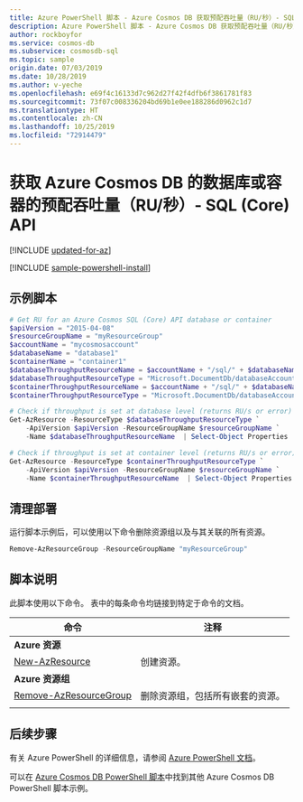 ```yaml
---
title: Azure PowerShell 脚本 - Azure Cosmos DB 获取预配吞吐量（RU/秒）- SQL (Core) API
description: Azure PowerShell 脚本 - Azure Cosmos DB 获取预配吞吐量（RU/秒）- SQL (Core) API
author: rockboyfor
ms.service: cosmos-db
ms.subservice: cosmosdb-sql
ms.topic: sample
origin.date: 07/03/2019
ms.date: 10/28/2019
ms.author: v-yeche
ms.openlocfilehash: e69f4c16133d7c962d27f42f4dfb6f3861781f83
ms.sourcegitcommit: 73f07c008336204bd69b1e0ee188286d0962c1d7
ms.translationtype: HT
ms.contentlocale: zh-CN
ms.lasthandoff: 10/25/2019
ms.locfileid: "72914479"
---
```

# <a name="get-the-provisioned-throughput-rus-for-a-database-or-container-for-azure-cosmos-db---sql-core-api"></a>获取 Azure Cosmos DB 的数据库或容器的预配吞吐量（RU/秒）- SQL (Core) API

[!INCLUDE [updated-for-az](../../../../../includes/updated-for-az.md)]

[!INCLUDE [sample-powershell-install](../../../../../includes/sample-powershell-install-no-ssh.md)]

## <a name="sample-script"></a>示例脚本

```powershell
# Get RU for an Azure Cosmos SQL (Core) API database or container
$apiVersion = "2015-04-08"
$resourceGroupName = "myResourceGroup"
$accountName = "mycosmosaccount"
$databaseName = "database1"
$containerName = "container1"
$databaseThroughputResourceName = $accountName + "/sql/" + $databaseName + "/throughput"
$databaseThroughputResourceType = "Microsoft.DocumentDb/databaseAccounts/apis/databases/settings"
$containerThroughputResourceName = $accountName + "/sql/" + $databaseName + "/" + $containerName + "/throughput"
$containerThroughputResourceType = "Microsoft.DocumentDb/databaseAccounts/apis/databases/containers/settings"

# Check if throughput is set at database level (returns RU/s or error)
Get-AzResource -ResourceType $databaseThroughputResourceType `
    -ApiVersion $apiVersion -ResourceGroupName $resourceGroupName `
    -Name $databaseThroughputResourceName  | Select-Object Properties

# Check if throughput is set at container level (returns RU/s or error)
Get-AzResource -ResourceType $containerThroughputResourceType `
    -ApiVersion $apiVersion -ResourceGroupName $resourceGroupName `
    -Name $containerThroughputResourceName  | Select-Object Properties

```

## <a name="clean-up-deployment"></a>清理部署

运行脚本示例后，可以使用以下命令删除资源组以及与其关联的所有资源。

```powershell
Remove-AzResourceGroup -ResourceGroupName "myResourceGroup"
```

## <a name="script-explanation"></a>脚本说明

此脚本使用以下命令。 表中的每条命令均链接到特定于命令的文档。

| 命令 | 注释 |
|---|---|
|**Azure 资源**| |
| [New-AzResource](https://docs.microsoft.com/powershell/module/az.resources/new-azresource) | 创建资源。 |
|**Azure 资源组**| |
| [Remove-AzResourceGroup](https://docs.microsoft.com/powershell/module/az.resources/remove-azresourcegroup) | 删除资源组，包括所有嵌套的资源。 |
|||

## <a name="next-steps"></a>后续步骤

有关 Azure PowerShell 的详细信息，请参阅 [Azure PowerShell 文档](https://docs.microsoft.com/powershell/)。

可以在 [Azure Cosmos DB PowerShell 脚本](../../../powershell-samples.md)中找到其他 Azure Cosmos DB PowerShell 脚本示例。

<!-- Update_Description: wording update -->
